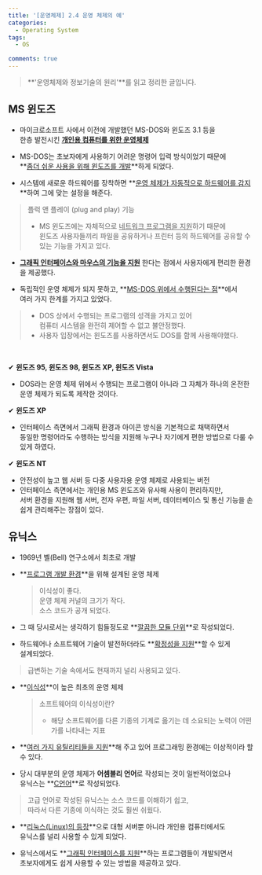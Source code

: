 ```yaml
---
title: '[운영체제] 2.4 운영 체제의 예'
categories:
  - Operating System
tags:
  - OS

comments: true 
---
```


> **'운영체제와 정보기술의 원리'**를 읽고 정리한 글입니다.

## MS 윈도즈

- 마이크로소프트 사에서 이전에 개발했던 MS-DOS와 윈도즈 3.1 등을 <br>
한층 발전시킨 **<u>개인용 컴퓨터를 위한 운영체제</u>**

- MS-DOS는 초보자에게 사용하기 어려운 명령어 입력 방식이었기 때문에 <br>
**<u>좀더 쉬운 사용을 위해 윈도즈를 개발</u>**하게 되었다.

- 시스템에 새로운 하드웨어를 장착하면 **<u>운영 체제가 자동적으로 하드웨어를 감지</u>**하여 그에 맞는 설정을 해준다.
> 플럭 앤 플레이 (plug and play) 기능
> - MS 윈도즈에는 자체적으로 <u>네트워크 프로그램을 지원</u>하기 때문에 <br>
>   윈도즈 사용자들끼리 파일을 공유하거나 프린터 등의 하드웨어를 공유할 수 있는 기능을 가지고 있다.

- **<u>그래픽 인터페이스와 마우스의 기능을 지원</u>** 한다는 점에서 사용자에게 편리한 환경을 제공했다.

- 독립적인 운영 체제가 되지 못하고, **<u>MS-DOS 위에서 수행된다는 점</u>**에서 <br>
여러 가지 한계를 가지고 있었다.
> - DOS 상에서 수행되는 프로그램의 성격을 가지고 있어 <br>
> 컴퓨터 시스템을 완전히 제어할 수 없고 불안정했다.
> - 사용자 입장에서는 윈도즈를 사용하면서도 DOS를 함께 사용해야했다.

<br>

✔︎ **윈도즈 95, 윈도즈 98, 윈도즈 XP, 윈도즈 Vista**
- DOS라는 운영 체제 위에서 수행되는 프로그램이 아니라 그 자체가 하나의 온전한 운영 체제가 되도록 제작한 것이다.

✔︎ **윈도즈 XP**
- 인터페이스 측면에서 그래픽 환경과 아이콘 방식을 기본적으로 채택하면서 <br>
동일한 명령어라도 수행하는 방식을 지원해 누구나 자기에게 편한 방법으로 다룰 수 있게 하였다.

✔︎ **윈도즈 NT**
- 안전성이 높고 웹 서버 등 다중 사용자용 운영 체제로 사용되는 버전
- 인터페이스 측면에서는 개인용 MS 윈도즈와 유사해 사용이 편리하지만, <br>
  서버 환경을 지원해 웹 서버, 전자 우편, 파일 서버, 데이터베이스 및 통신 기능을 손쉽게 관리해주는 장점이 있다.


## 유닉스

- 1969년 벨(Bell) 연구소에서 최초로 개발 <br>

- **<u>프로그램 개발 환경</u>**을 위해 설계된 운영 체제

  > 이식성이 좋다. <br>
  > 운영 체제 커널의 크기가 작다. <br>
  > 소스 코드가 공개 되었다. <br>

- 그 때 당시로서는 생각하기 힘들정도로 **<u>깔끔한 모듈 단위</u>**로 작성되었다. <br>

- 하드웨어나 소프트웨어 기술이 발전하더라도 **<u>확정성을 지원</u>**할 수 있게 <br>
설계되었다.
> 급변하는 기술 속에서도 현재까지 널리 사용되고 있다.

- **<u>이식성</u>**이 높은 최초의 운영 체제

  > 소프트웨어의 이식성이란?
  > - 해당 소프트웨어를 다른 기종의 기계로 옮기는 데 소요되는 노력이 어떤가를 나타내는 지표

- **<u>여러 가지 유틸리티들을 지원</u>**해 주고 있어 프로그래밍 환경에는 이상적이라 할 수 있다.


- 당시 대부분의 운영 체제가 **어셈블리 언어**로 작성되는 것이 일반적이었으나 <br>
유닉스는 **<u>C언어</u>**로 작성되었다.
> 고급 언어로 작성된 유닉스는 소스 코드를 이해하기 쉽고, <br>
> 따라서 다른 기종에 이식하는 것도 훨씬 쉬웠다.

  
- **<u>리눅스(Linux)의 등장</u>**으로 대형 서버뿐 아니라 개인용 컴퓨터에서도 <br>
유닉스를 널리 사용할 수 있게 되었다.


- 유닉스에서도 **<u>그래픽 인터페이스를 지원</u>**하는 프로그램들이 개발되면서 <br>
초보자에게도 쉽게 사용할 수 있는 방법을 제공하고 있다.













